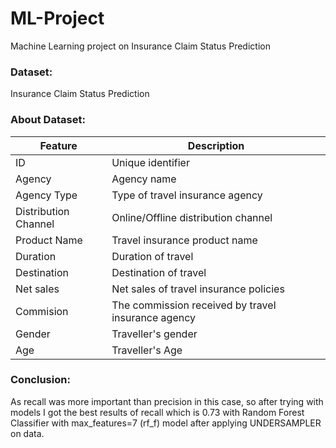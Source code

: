 # ML-Project
Machine Learning project on Insurance Claim Status Prediction

### Dataset: 
Insurance Claim Status Prediction

### About Dataset:

| Feature       | Description        |
| ------------- | ------------------ |
| ID            | Unique identifier  |
| Agency        | Agency name        |
| Agency Type   | Type of travel insurance agency |
| Distribution Channel | Online/Offline distribution channel |
| Product Name  | Travel insurance product name |
| Duration      | Duration of travel  |
| Destination   | Destination of travel |
| Net sales     | Net sales of travel insurance policies |
| Commision     | The commission received by travel insurance  agency |
| Gender        | Traveller's gender |
| Age           | Traveller's Age|
 
 ### Conclusion:
   As recall was more important than precision in this case, so after trying with models I got the best results of recall which is 0.73 with Random Forest Classifier with max_features=7 (rf_f) model after applying UNDERSAMPLER on data.
 		
 			
 			
 			
 			
 			
 				
